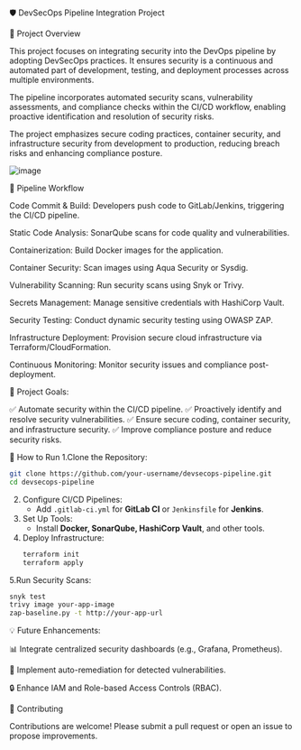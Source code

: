 🛡️ DevSecOps Pipeline Integration Project

📌 Project Overview

This project focuses on integrating security into the DevOps pipeline by adopting DevSecOps practices. It ensures security is a continuous and automated part of development, testing, and deployment processes across multiple environments.

The pipeline incorporates automated security scans, vulnerability assessments, and compliance checks within the CI/CD workflow, enabling proactive identification and resolution of security risks.

The project emphasizes secure coding practices, container security, and infrastructure security from development to production, reducing breach risks and enhancing compliance posture.


![image](https://github.com/user-attachments/assets/92b576b8-4c6f-4e2c-a2eb-212688947125)

🚀 Pipeline Workflow

Code Commit & Build: Developers push code to GitLab/Jenkins, triggering the CI/CD pipeline.

Static Code Analysis: SonarQube scans for code quality and vulnerabilities.

Containerization: Build Docker images for the application.

Container Security: Scan images using Aqua Security or Sysdig.

Vulnerability Scanning: Run security scans using Snyk or Trivy.

Secrets Management: Manage sensitive credentials with HashiCorp Vault.

Security Testing: Conduct dynamic security testing using OWASP ZAP.

Infrastructure Deployment: Provision secure cloud infrastructure via Terraform/CloudFormation.

Continuous Monitoring: Monitor security issues and compliance post-deployment.

🎯 Project Goals:

✅ Automate security within the CI/CD pipeline.
✅ Proactively identify and resolve security vulnerabilities.
✅ Ensure secure coding, container security, and infrastructure security.
✅ Improve compliance posture and reduce security risks.

📂 How to Run
1.Clone the Repository:  
   ```bash
   git clone https://github.com/your-username/devsecops-pipeline.git
   cd devsecops-pipeline
   ```
2. Configure CI/CD Pipelines: 
   - Add `.gitlab-ci.yml` for **GitLab CI** or `Jenkinsfile` for **Jenkins**.  
3. Set Up Tools:
   - Install **Docker, SonarQube, HashiCorp Vault**, and other tools.  
4. Deploy Infrastructure:
   ```bash
   terraform init
   terraform apply
   ```
5.Run Security Scans:
   ```bash
   snyk test  
   trivy image your-app-image  
   zap-baseline.py -t http://your-app-url  
   ```  

💡 Future Enhancements:

📊 Integrate centralized security dashboards (e.g., Grafana, Prometheus).

🚀 Implement auto-remediation for detected vulnerabilities.

🔒 Enhance IAM and Role-based Access Controls (RBAC).

🤝 Contributing

Contributions are welcome! Please submit a pull request or open an issue to propose improvements.



